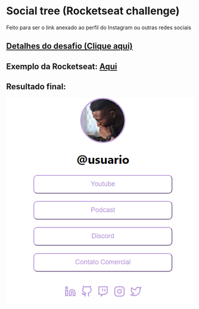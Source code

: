 # Social tree (Rocketseat challenge)
Feito para ser o link anexado ao perfil do Instagram ou outras redes sociais

## <a href="https://efficient-sloth-d85.notion.site/Desafio-Social-Tree-a4008e467a3248c4b05c97cf78aea44f#31a3c6fb243a41a4a1c5be6f25a7b58f">Detalhes do desafio (Clique aqui)</a>  

## Exemplo da Rocketseat: <a href="https://www.figma.com/file/yi1ycIyAW8QiGiX9bMFHkU/DD-%2F-Social-links/duplicate">Aqui</a>  

## Resultado final:
<img src="socialtreeprint.PNG" alt="Resultado">